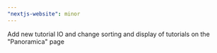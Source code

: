 ```yaml
---
"nextjs-website": minor
---
```


Add new tutorial IO and change sorting and display of tutorials on the "Panoramica" page
